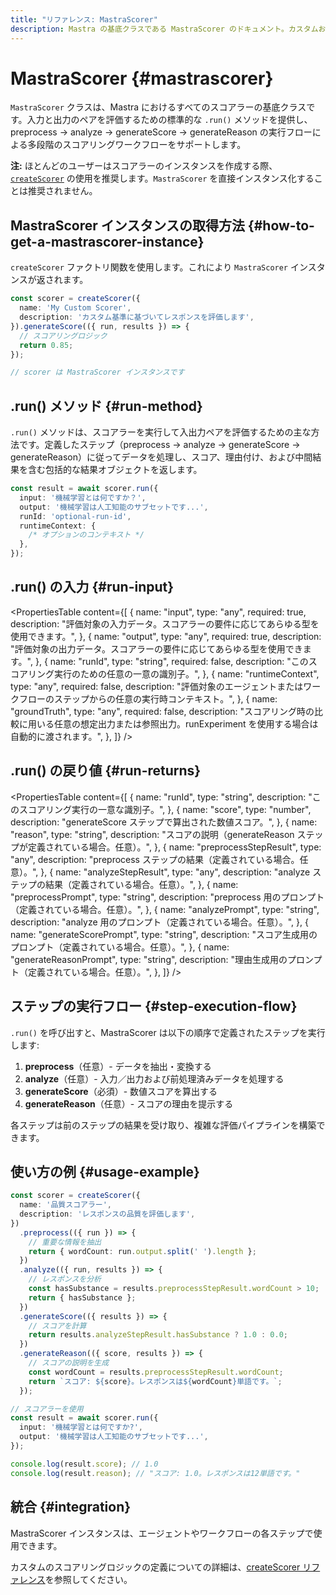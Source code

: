 ```yaml
---
title: "リファレンス: MastraScorer"
description: Mastra の基底クラスである MastraScorer のドキュメント。カスタムおよび組み込みのあらゆるスコアラーの土台となります。
---
```


# MastraScorer \{#mastrascorer\}

`MastraScorer` クラスは、Mastra におけるすべてのスコアラーの基底クラスです。入力と出力のペアを評価するための標準的な `.run()` メソッドを提供し、preprocess → analyze → generateScore → generateReason の実行フローによる多段階のスコアリングワークフローをサポートします。

**注:** ほとんどのユーザーはスコアラーのインスタンスを作成する際、[`createScorer`](./create-scorer) の使用を推奨します。`MastraScorer` を直接インスタンス化することは推奨されません。

## MastraScorer インスタンスの取得方法 \{#how-to-get-a-mastrascorer-instance\}

`createScorer` ファクトリ関数を使用します。これにより `MastraScorer` インスタンスが返されます。

```typescript
const scorer = createScorer({
  name: 'My Custom Scorer',
  description: 'カスタム基準に基づいてレスポンスを評価します',
}).generateScore(({ run, results }) => {
  // スコアリングロジック
  return 0.85;
});

// scorer は MastraScorer インスタンスです
```

## .run() メソッド \{#run-method\}

`.run()` メソッドは、スコアラーを実行して入出力ペアを評価するための主な方法です。定義したステップ（preprocess → analyze → generateScore → generateReason）に従ってデータを処理し、スコア、理由付け、および中間結果を含む包括的な結果オブジェクトを返します。

```typescript
const result = await scorer.run({
  input: '機械学習とは何ですか？',
  output: '機械学習は人工知能のサブセットです...',
  runId: 'optional-run-id',
  runtimeContext: {
    /* オプションのコンテキスト */
  },
});
```

## .run() の入力 \{#run-input\}

<PropertiesTable
  content={[
{
name: "input",
type: "any",
required: true,
description: "評価対象の入力データ。スコアラーの要件に応じてあらゆる型を使用できます。",
},
{
name: "output",
type: "any",
required: true,
description: "評価対象の出力データ。スコアラーの要件に応じてあらゆる型を使用できます。",
},
{
name: "runId",
type: "string",
required: false,
description: "このスコアリング実行のための任意の一意の識別子。",
},
{
name: "runtimeContext",
type: "any",
required: false,
description: "評価対象のエージェントまたはワークフローのステップからの任意の実行時コンテキスト。",
},
{
name: "groundTruth",
type: "any",
required: false,
description: "スコアリング時の比較に用いる任意の想定出力または参照出力。runExperiment を使用する場合は自動的に渡されます。",
},
]}
/>

## .run() の戻り値 \{#run-returns\}

<PropertiesTable
  content={[
{
name: "runId",
type: "string",
description: "このスコアリング実行の一意な識別子。",
},
{
name: "score",
type: "number",
description: "generateScore ステップで算出された数値スコア。",
},
{
name: "reason",
type: "string",
description: "スコアの説明（generateReason ステップが定義されている場合。任意）。",
},
{
name: "preprocessStepResult",
type: "any",
description: "preprocess ステップの結果（定義されている場合。任意）。",
},
{
name: "analyzeStepResult",
type: "any",
description: "analyze ステップの結果（定義されている場合。任意）。",
},
{
name: "preprocessPrompt",
type: "string",
description: "preprocess 用のプロンプト（定義されている場合。任意）。",
},
{
name: "analyzePrompt",
type: "string",
description: "analyze 用のプロンプト（定義されている場合。任意）。",
},
{
name: "generateScorePrompt",
type: "string",
description: "スコア生成用のプロンプト（定義されている場合。任意）。",
},
{
name: "generateReasonPrompt",
type: "string",
description: "理由生成用のプロンプト（定義されている場合。任意）。",
},
]}
/>

## ステップの実行フロー \{#step-execution-flow\}

`.run()` を呼び出すと、MastraScorer は以下の順序で定義されたステップを実行します:

1. **preprocess**（任意）- データを抽出・変換する
2. **analyze**（任意）- 入力／出力および前処理済みデータを処理する
3. **generateScore**（必須）- 数値スコアを算出する
4. **generateReason**（任意）- スコアの理由を提示する

各ステップは前のステップの結果を受け取り、複雑な評価パイプラインを構築できます。

## 使い方の例 \{#usage-example\}

```typescript
const scorer = createScorer({
  name: '品質スコアラー',
  description: 'レスポンスの品質を評価します',
})
  .preprocess(({ run }) => {
    // 重要な情報を抽出
    return { wordCount: run.output.split(' ').length };
  })
  .analyze(({ run, results }) => {
    // レスポンスを分析
    const hasSubstance = results.preprocessStepResult.wordCount > 10;
    return { hasSubstance };
  })
  .generateScore(({ results }) => {
    // スコアを計算
    return results.analyzeStepResult.hasSubstance ? 1.0 : 0.0;
  })
  .generateReason(({ score, results }) => {
    // スコアの説明を生成
    const wordCount = results.preprocessStepResult.wordCount;
    return `スコア: ${score}。レスポンスは${wordCount}単語です。`;
  });

// スコアラーを使用
const result = await scorer.run({
  input: '機械学習とは何ですか?',
  output: '機械学習は人工知能のサブセットです...',
});

console.log(result.score); // 1.0
console.log(result.reason); // "スコア: 1.0。レスポンスは12単語です。"
```

## 統合 \{#integration\}

MastraScorer インスタンスは、エージェントやワークフローの各ステップで使用できます。

カスタムのスコアリングロジックの定義についての詳細は、[createScorer リファレンス](./create-scorer)を参照してください。